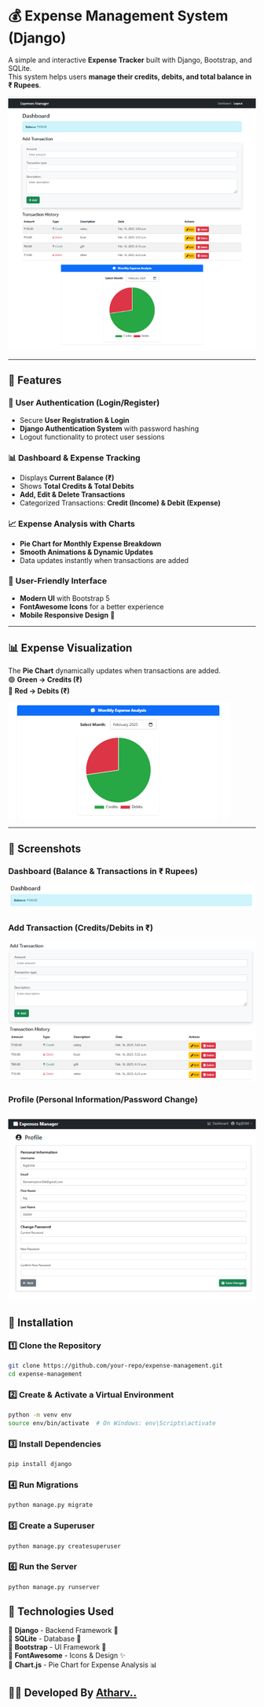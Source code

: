 # 💰 Expense Management System (Django)  
A simple and interactive **Expense Tracker** built with Django, Bootstrap, and SQLite.  
This system helps users **manage their credits, debits, and total balance in ₹ Rupees**.

![Expense Management Screenshot](expenses_management/static/images/screenshot.PNG)  

---

## 🚀 Features  

### 🔐 **User Authentication (Login/Register)**
- Secure **User Registration & Login**
- **Django Authentication System** with password hashing
- Logout functionality to protect user sessions  

### 📊 **Dashboard & Expense Tracking**
- Displays **Current Balance (₹)**
- Shows **Total Credits & Total Debits**
- **Add, Edit & Delete Transactions**
- Categorized Transactions: **Credit (Income) & Debit (Expense)**

### 📈 **Expense Analysis with Charts**
- **Pie Chart for Monthly Expense Breakdown**
- **Smooth Animations & Dynamic Updates**
- Data updates instantly when transactions are added  

### 🎨 **User-Friendly Interface**
- **Modern UI** with Bootstrap 5  
- **FontAwesome Icons** for a better experience  
- **Mobile Responsive Design** 📱

---


## 📊 Expense Visualization  
The **Pie Chart** dynamically updates when transactions are added.  
🟢 **Green → Credits (₹)**  
🔴 **Red → Debits (₹)**  

![Pie Chart Screenshot](expenses_management/static/images/piechart.PNG)  

---

## 📸 Screenshots  

### **Dashboard (Balance & Transactions in ₹ Rupees)**  
![Dashboard](expenses_management/static/images/dashboard.PNG)  

### **Add Transaction (Credits/Debits in ₹)**  
![Add Transaction](expenses_management/static/images/add_transaction.PNG)  

### **Profile (Personal Information/Password Change)**  
![Add Transaction](expenses_management/static/images/profile.PNG) 
---

## 🔧 Installation  
### 1️⃣ **Clone the Repository**
```sh
git clone https://github.com/your-repo/expense-management.git
cd expense-management
```
### 2️⃣ **Create & Activate a Virtual Environment**
```sh
python -m venv env
source env/bin/activate  # On Windows: env\Scripts\activate
```
### 3️⃣ **Install Dependencies**
```sh
pip install django
```
### 4️⃣ **Run Migrations**
```sh
python manage.py migrate
```
### 5️⃣ **Create a Superuser**
```sh
python manage.py createsuperuser
```
### 6️⃣ **Run the Server**
```sh
python manage.py runserver
```


## 🔧 Technologies Used  

🔹 **Django** - Backend Framework 🐍  
🔹 **SQLite** - Database 💾  
🔹 **Bootstrap** - UI Framework 🎨  
🔹 **FontAwesome** - Icons & Design ✨  
🔹 **Chart.js** - Pie Chart for Expense Analysis 📊  


## 👨‍💻 Developed By   [Atharv..](https://github.com/Atharv564)

